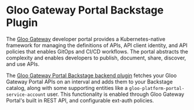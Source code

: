 # Gloo Gateway Portal Backstage Plugin

The [Gloo Gateway](https://www.solo.io/products/gloo-platform/) developer portal provides a Kubernetes-native framework for managing the definitions of APIs, API client identity, and API policies that enables GitOps and CI/CD workflows. The portal abstracts the complexity and enables developers to publish, document, share, discover, and use APIs.

The [Gloo Gateway Portal Backstage backend plugin](https://github.com/solo-io/platform-portal-backstage-plugin-backend/tree/main/plugins/platform-portal-backstage-plugin-backend#readme) fetches your Gloo Gateway Portal APIs on an interval and adds them to your Backstage catalog, along with some supporting entities like a `gloo-platform-portal-service-account` user. This functionality is enabled through Gloo Gateway Portal's built in REST API, and configurable ext-auth policies.
